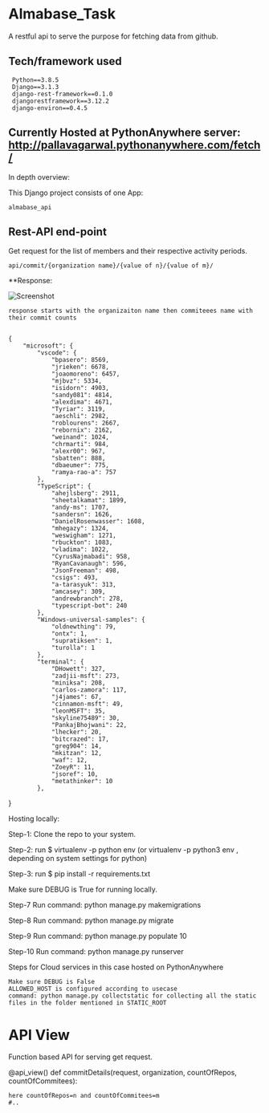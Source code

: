 # Almabase_Task

A restful api to serve the purpose for fetching data from github.

## Tech/framework used

     Python==3.8.5
     Django==3.1.3
     django-rest-framework==0.1.0
     djangorestframework==3.12.2
     django-environ==0.4.5





## Currently Hosted at PythonAnywhere server: http://pallavagarwal.pythonanywhere.com/fetch/



In depth overview:

This Django project consists of one App:

    almabase_api

## Rest-API end-point

Get request for the list of members and their respective activity periods.

    api/commit/{organization name}/{value of n}/{value of m}/

**Response:

![Screenshot](microsft.png)
    
    response starts with the organizaiton name then commiteees name with their commit counts
    

    {
        "microsoft": {
            "vscode": {
                "bpasero": 8569,
                "jrieken": 6678,
                "joaomoreno": 6457,
                "mjbvz": 5334,
                "isidorn": 4903,
                "sandy081": 4814,
                "alexdima": 4671,
                "Tyriar": 3119,
                "aeschli": 2982,
                "roblourens": 2667,
                "rebornix": 2162,
                "weinand": 1024,
                "chrmarti": 984,
                "alexr00": 967,
                "sbatten": 888,
                "dbaeumer": 775,
                "ramya-rao-a": 757
            },
            "TypeScript": {
                "ahejlsberg": 2911,
                "sheetalkamat": 1899,
                "andy-ms": 1707,
                "sandersn": 1626,
                "DanielRosenwasser": 1608,
                "mhegazy": 1324,
                "weswigham": 1271,
                "rbuckton": 1083,
                "vladima": 1022,
                "CyrusNajmabadi": 958,
                "RyanCavanaugh": 596,
                "JsonFreeman": 498,
                "csigs": 493,
                "a-tarasyuk": 313,
                "amcasey": 309,
                "andrewbranch": 278,
                "typescript-bot": 240
            },
            "Windows-universal-samples": {
                "oldnewthing": 79,
                "ontx": 1,
                "supratiksen": 1,
                "turolla": 1
            },
            "terminal": {
                "DHowett": 327,
                "zadjii-msft": 273,
                "miniksa": 208,
                "carlos-zamora": 117,
                "j4james": 67,
                "cinnamon-msft": 49,
                "leonMSFT": 35,
                "skyline75489": 30,
                "PankajBhojwani": 22,
                "lhecker": 20,
                "bitcrazed": 17,
                "greg904": 14,
                "mkitzan": 12,
                "waf": 12,
                "ZoeyR": 11,
                "jsoref": 10,
                "metathinker": 10
            },

}


Hosting locally:

Step-1: Clone the repo to your system.

Step-2: run $ virtualenv -p python env (or virtualenv -p python3 env , depending on system settings for python)

Step-3: run $ pip install -r requirements.txt 

Make sure DEBUG is True for running locally.

Step-7 Run command: python manage.py makemigrations

Step-8 Run command: python manage.py migrate

Step-9 Run command: python manage.py populate 10

Step-10 Run command: python manage.py runserver

Steps for Cloud services in this case hosted on PythonAnywhere

    Make sure DEBUG is False
    ALLOWED_HOST is configured according to usecase
    command: python manage.py collectstatic for collecting all the static files in the folder mentioned in STATIC_ROOT

# API View

Function based API for serving get request.


@api_view()
def commitDetails(request, organization, countOfRepos, countOfCommitees):
    
    here countOfRepos=n and countOfCommitees=m
    #..
        
       


